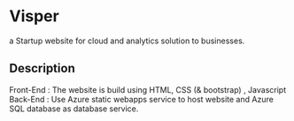 # Visper 
 a Startup website for cloud and analytics solution to businesses.

## Description
Front-End : The website is build using HTML, CSS (& bootstrap) , Javascript 
Back-End : Use Azure static webapps service to host website and Azure SQL database as database service.